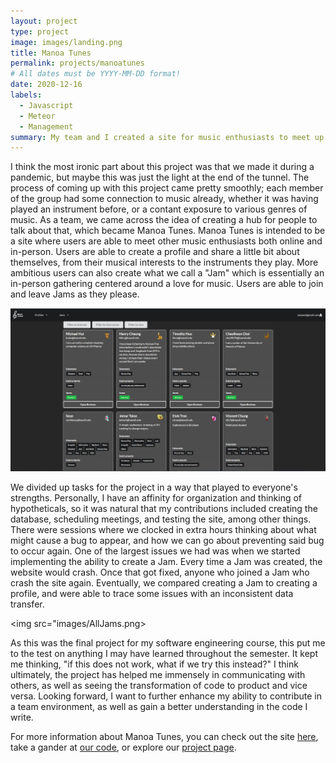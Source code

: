 ```yaml
---
layout: project
type: project
image: images/landing.png
title: Manoa Tunes
permalink: projects/manoatunes
# All dates must be YYYY-MM-DD format!
date: 2020-12-16
labels:
  - Javascript
  - Meteor
  - Management
summary: My team and I created a site for music enthusiasts to meet up.
---
```


I think the most ironic part about this project was that we made it during a pandemic, but maybe this was just the light at the end of the tunnel. The process of coming up with this project came pretty smoothly; each member of the group had some connection to music already, whether it was having played an instrument before, or a contant exposure to various genres of music. As a team, we came across the idea of creating a hub for people to talk about that, which became Manoa Tunes. Manoa Tunes is intended to be a site where users are able to meet other music enthusiasts both online and in-person. Users are able to create a profile and share a little bit about themselves, from their musical interests to the instruments they play. More ambitious users can also create what we call a "Jam" which is essentially an in-person gathering centered around a love for music. Users are able to join and leave Jams as they please.

<img src="images/ProfilePage.png">

We divided up tasks for the project in a way that played to everyone's strengths. Personally, I have an affinity for organization and thinking of hypotheticals, so it was natural that my contributions included creating the database, scheduling meetings, and testing the site, among other things. There were sessions where we clocked in extra hours thinking about what might cause a bug to appear, and how we can go about preventing said bug to occur again. One of the largest issues we had was when we started implementing the ability to create a Jam. Every time a Jam was created, the website would crash. Once that got fixed, anyone who joined a Jam who crash the site again. Eventually, we compared creating a Jam to creating a profile, and were able to trace some issues with an inconsistent data transfer.

<img src="images/AllJams.png>

As this was the final project for my software engineering course, this put me to the test on anything I may have learned throughout the semester. It kept me thinking, "if this does not work, what if we try this instead?" I think ultimately, the project has helped me immensely in communicating with others, as well as seeing the transformation of code to product and vice versa. Looking forward, I want to further enhance my ability to contribute in a team environment, as well as gain a better understanding in the code I write.

For more information about Manoa Tunes, you can check out the site [here](http://159.65.68.217/#/), take a gander at [our code](https://github.com/manoa-tunes/manoa-tunes), or explore our [project page](https://manoa-tunes.github.io/).
